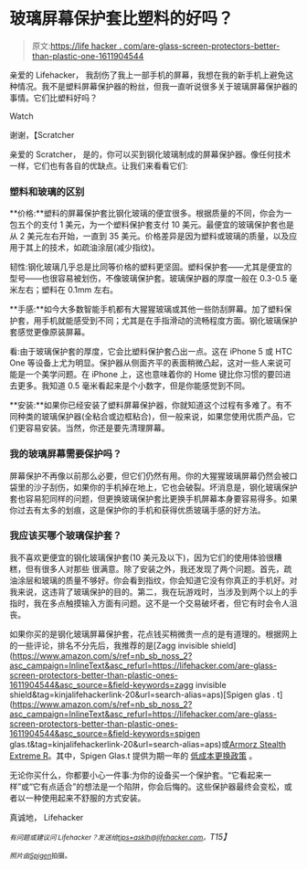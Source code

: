 # 玻璃屏幕保护套比塑料的好吗？

> 原文:[https://life hacker . com/are-glass-screen-protectors-better-than-plastic-one-1611904544](https://lifehacker.com/are-glass-screen-protectors-better-than-plastic-ones-1611904544)

亲爱的 Lifehacker，
我刮伤了我上一部手机的屏幕，我想在我的新手机上避免这种情况。我不是塑料屏幕保护器的粉丝，但我一直听说很多关于玻璃屏幕保护器的事情。它们比塑料好吗？

Watch

谢谢，【Scratcher

亲爱的 Scratcher，
是的，你可以买到钢化玻璃制成的屏幕保护器。像任何技术一样，它们也有各自的优缺点。让我们来看看它们:

### 塑料和玻璃的区别

**价格:**塑料的屏幕保护套比钢化玻璃的便宜很多。根据质量的不同，你会为一包五个的支付 1 美元，为一个塑料保护套支付 10 美元。最便宜的玻璃保护套也是从 2 美元左右开始，一直到 35 美元。价格差异是因为塑料或玻璃的质量，以及应用于其上的技术，如疏油涂层(减少指纹)。

韧性:钢化玻璃几乎总是比同等价格的塑料更坚固。塑料保护套——尤其是便宜的型号——也很容易被划伤，不像玻璃保护套。玻璃保护器的厚度一般在 0.3-0.5 毫米左右；塑料在 0.1mm 左右。

**手感:**如今大多数智能手机都有大猩猩玻璃或其他一些防刮屏幕。加了塑料保护套，用手机就能感受到不同；尤其是在手指滑动的流畅程度方面。钢化玻璃保护套感觉更像原装屏幕。

看:由于玻璃保护套的厚度，它会比塑料保护套凸出一点。这在 iPhone 5 或 HTC One 等设备上尤为明显。保护器从侧面齐平的表面稍微凸起，这对一些人来说可能是一个美学问题。在 iPhone 上，这也意味着你的 Home 键比你习惯的要凹进去更多。我知道 0.5 毫米看起来是个小数字，但是你能感觉到不同。

**安装:**如果你已经安装了塑料屏幕保护器，你就知道这个过程有多难了。有不同种类的玻璃保护器(全粘合或边框粘合)，但一般来说，如果您使用优质产品，它们更容易安装。当然，你还是要先清理屏幕。

### 我的玻璃屏幕需要保护吗？

屏幕保护不再像以前那么必要，但它们仍然有用。你的大猩猩玻璃屏幕仍然会被口袋里的沙子刮伤，如果你的手机掉在地上，它也会破裂。坏消息是，钢化玻璃保护套也容易犯同样的问题，但更换玻璃保护套比更换手机屏幕本身要容易得多。如果你过去有太多的划痕，这是保护你的手机和获得优质玻璃手感的好方法。

### 我应该买哪个玻璃保护套？

我不喜欢更便宜的钢化玻璃保护套(10 美元及以下)，因为它们的使用体验很糟糕，但有很多人对那些 很满意。除了安装之外，我还发现了两个问题。首先，疏油涂层和玻璃的质量不够好。你会看到指纹，你会知道它没有你真正的手机好。对我来说，这违背了玻璃保护的目的。第二，我在玩游戏时，当涉及到两个以上的手指时，我在多点触摸输入方面有问题。这不是一个交易破坏者，但它有时会令人沮丧。

如果你买的是钢化玻璃屏幕保护套，花点钱买稍微贵一点的是有道理的。根据网上的一些评论，排名不分先后，我推荐的是[Zagg invisible shield](https://www.amazon.com/s/ref=nb_sb_noss_2?asc_campaign=InlineText&asc_refurl=https://lifehacker.com/are-glass-screen-protectors-better-than-plastic-ones-1611904544&asc_source=&field-keywords=zagg invisible shield&tag=kinjalifehackerlink-20&url=search-alias=aps)[Spigen glas . t](https://www.amazon.com/s/ref=nb_sb_noss_2?asc_campaign=InlineText&asc_refurl=https://lifehacker.com/are-glass-screen-protectors-better-than-plastic-ones-1611904544&asc_source=&field-keywords=spigen glas.t&tag=kinjalifehackerlink-20&url=search-alias=aps)或[Armorz Stealth Extreme R](http://www.amazon.com/gp/node/index.html?asc_campaign=InlineText&asc_refurl=https://lifehacker.com/are-glass-screen-protectors-better-than-plastic-ones-1611904544&asc_source=&ie=UTF8&marketplaceID=ATVPDKIKX0DER&me=A2BUX7DKLHDH9V&merchant=A2BUX7DKLHDH9V&redirect=true&tag=kinjalifehackerlink-20)。其中，Spigen Glas.t 提供为期一年的 [低成本更换政策](http://www.spigen.com/need1more) 。

无论你买什么，你都要小心一件事:为你的设备买一个保护套。“它看起来一样”或“它有点适合”的想法是一个陷阱，你会后悔的。这些保护器最终会变松，或者以一种使用起来不舒服的方式安装。

真诚地，
Lifehacker

*<small>有问题或建议问 Lifehacker？发送给</small>*[*<small>tips+asklh@lifehacker.com</small>*](mailto:tips+asklh@lifehacker.com)*<small>。</small>T15】*

*<small>照片由</small>*[*<small>Spigen</small>*](http://www.spigen.com/galaxy-s4-screen-protector-glas-tr-slim-premium-tempered-glass.html)<small>拍摄。</small>